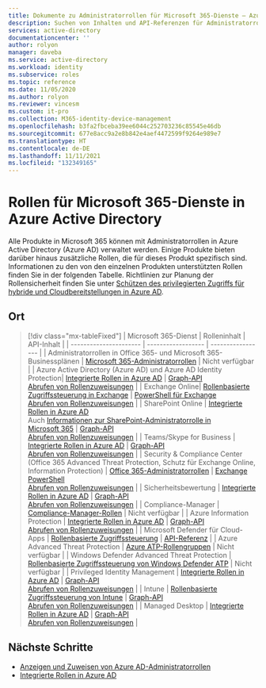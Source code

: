 ```yaml
---
title: Dokumente zu Administratorrollen für Microsoft 365-Dienste – Azure AD | Microsoft-Dokumentation
description: Suchen von Inhalten und API-Referenzen für Administratorrollen für Microsoft 365-Dienste in Azure Active Directory
services: active-directory
documentationcenter: ''
author: rolyon
manager: daveba
ms.service: active-directory
ms.workload: identity
ms.subservice: roles
ms.topic: reference
ms.date: 11/05/2020
ms.author: rolyon
ms.reviewer: vincesm
ms.custom: it-pro
ms.collection: M365-identity-device-management
ms.openlocfilehash: b3fa2fbceba39ee6044c252703236c85545e46db
ms.sourcegitcommit: 677e8acc9a2e8b842e4aef4472599f9264e989e7
ms.translationtype: HT
ms.contentlocale: de-DE
ms.lasthandoff: 11/11/2021
ms.locfileid: "132349165"
---
```

# <a name="roles-for-microsoft-365-services-in-azure-active-directory"></a>Rollen für Microsoft 365-Dienste in Azure Active Directory

Alle Produkte in Microsoft 365 können mit Administratorrollen in Azure Active Directory (Azure AD) verwaltet werden. Einige Produkte bieten darüber hinaus zusätzliche Rollen, die für dieses Produkt spezifisch sind. Informationen zu den von den einzelnen Produkten unterstützten Rollen finden Sie in der folgenden Tabelle. Richtlinien zur Planung der Rollensicherheit finden Sie unter [Schützen des privilegierten Zugriffs für hybride und Cloudbereitstellungen in Azure AD](security-planning.md).

## <a name="where-to-find-content"></a>Ort

> [!div class="mx-tableFixed"]
> | Microsoft 365-Dienst | Rolleninhalt | API-Inhalt |
> | ---------------------- | ------------------ | ----------------- |
> | Administratorrollen in Office 365- und Microsoft 365-Businessplänen | [Microsoft 365-Administratorrollen](/office365/admin/add-users/about-admin-roles) | Nicht verfügbar |
> | Azure Active Directory (Azure AD) und Azure AD Identity Protection| [Integrierte Rollen in Azure AD](permissions-reference.md) | [Graph-API](/graph/api/overview)<br>[Abrufen von Rollenzuweisungen](/graph/api/directoryrole-list) |
> | Exchange Online| [Rollenbasierte Zugriffssteuerung in Exchange](/exchange/understanding-role-based-access-control-exchange-2013-help) |  [PowerShell für Exchange](/powershell/module/exchange/role-based-access-control/add-managementroleentry)<br>[Abrufen von Rollenzuweisungen](/powershell/module/exchange/role-based-access-control/get-rolegroup) |
> | SharePoint Online | [Integrierte Rollen in Azure AD](permissions-reference.md)<br>Auch [Informationen zur SharePoint-Administratorrolle in Microsoft 365](/sharepoint/sharepoint-admin-role) | [Graph-API](/graph/api/overview)<br>[Abrufen von Rollenzuweisungen](/graph/api/directoryrole-list) |
> | Teams/Skype for Business | [Integrierte Rollen in Azure AD](permissions-reference.md) | [Graph-API](/graph/api/overview)<br>[Abrufen von Rollenzuweisungen](/graph/api/directoryrole-list) |
> | Security & Compliance Center (Office 365 Advanced Threat Protection, Schutz für Exchange Online, Information Protection) | [Office 365-Administratorrollen](/office365/SecurityCompliance/permissions-in-the-security-and-compliance-center) | [Exchange PowerShell](/powershell/module/exchange/role-based-access-control/add-managementroleentry)<br>[Abrufen von Rollenzuweisungen](/powershell/module/exchange/role-based-access-control/get-rolegroup) |
> | Sicherheitsbewertung | [Integrierte Rollen in Azure AD](permissions-reference.md) | [Graph-API](/graph/api/overview)<br>[Abrufen von Rollenzuweisungen](/graph/api/directoryrole-list) |
> | Compliance-Manager | [Compliance-Manager-Rollen](/office365/securitycompliance/meet-data-protection-and-regulatory-reqs-using-microsoft-cloud#permissions-and-role-based-access-control) | Nicht verfügbar |
> | Azure Information Protection | [Integrierte Rollen in Azure AD](permissions-reference.md) | [Graph-API](/graph/api/overview)<br>[Abrufen von Rollenzuweisungen](/graph/api/directoryrole-list) |
> | Microsoft Defender für Cloud-Apps | [Rollenbasierte Zugriffssteuerung](/cloud-app-security/manage-admins) | [API-Referenz](/cloud-app-security/api-tokens)  |
> | Azure Advanced Threat Protection | [Azure ATP-Rollengruppen](/azure-advanced-threat-protection/atp-role-groups) | Nicht verfügbar |
> | Windows Defender Advanced Threat Protection | [Rollenbasierte Zugriffssteuerung von Windows Defender ATP](/windows/security/threat-protection/windows-defender-atp/rbac-windows-defender-advanced-threat-protection) | Nicht verfügbar |
> | Privileged Identity Management | [Integrierte Rollen in Azure AD](permissions-reference.md) | [Graph-API](/graph/api/overview)<br>[Abrufen von Rollenzuweisungen](/graph/api/directoryrole-list) |
> | Intune | [Rollenbasierte Zugriffssteuerung von Intune](/intune/role-based-access-control) | [Graph-API](/graph/api/resources/intune-rbac-conceptual?view=graph-rest-beta&preserve-view=true)<br>[Abrufen von Rollenzuweisungen](/graph/api/intune-rbac-roledefinition-list?view=graph-rest-beta&preserve-view=true) |
> | Managed Desktop | [Integrierte Rollen in Azure AD](permissions-reference.md) | [Graph-API](/graph/api/overview)<br>[Abrufen von Rollenzuweisungen](/graph/api/directoryrole-list) |

## <a name="next-steps"></a>Nächste Schritte

* [Anzeigen und Zuweisen von Azure AD-Administratorrollen](manage-roles-portal.md)
* [Integrierte Rollen in Azure AD](permissions-reference.md)
